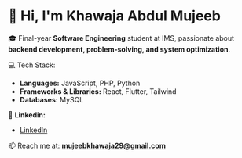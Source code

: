 # 👋 Hi, I'm Khawaja Abdul Mujeeb  

🎓 Final-year **Software Engineering** student at IMS, passionate about **backend development, problem-solving, and system optimization**.  

💻 Tech Stack:  
- **Languages:** JavaScript, PHP, Python  
- **Frameworks & Libraries:** React, Flutter, Tailwind  
- **Databases:** MySQL   

🔗 **Linkedin:**  
- [LinkedIn](https://www.linkedin.com/in/mujeeb-khawaja-24a545247/)  

📫 Reach me at: **mujeebkhawaja29@gmail.com**  

